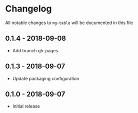 # Changelog

All notable changes to `mg-table` will be documented in this file

## 0.1.4 - 2018-09-08
- Add branch gh-pages

## 0.1.3 - 2018-09-07
- Update packaging configuration

## 0.1.0 - 2018-09-07
- Initial release
